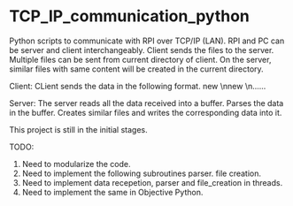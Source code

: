 # TCP_IP_communication_python

Python scripts to communicate with RPI over TCP/IP (LAN).
RPI and PC can be server and client interchangeably.
Client sends the files to the server. 
Multiple files can be sent from current directory of client. 
On the server, similar files with same content will be created in the current directory. 

Client:
CLient sends the data in the following format.
new <filename> <content>\nnew <filename> <content>\n......

Server:
The server reads all the data received into a buffer. 
Parses the data in the buffer. 
Creates similar files and writes the corresponding data into it.

This project is still in the initial stages. 

TODO:
1.  Need to modularize the code.
2.  Need to implement the following subroutines
        parser.
        file creation. 
3.  Need to implement data recepetion, parser and file_creation in threads. 
4.  Need to implement the same in Objective Python.

